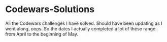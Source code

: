 # Codewars-Solutions
All the Codewars challenges I have solved. Should have been updating as I went along, oops. So the dates I actually completed a lot of these range from April to the beginning of May.
